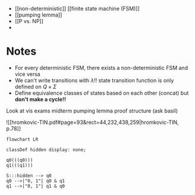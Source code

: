 
- [[non-deterministic]] [[finite state machine (FSM)]] 
- [[pumping lemma]]
- [[P vs. NP]]
- 


# Notes

- For every deterministic FSM, there exists a non-deterministic FSM and vice versa
- We can't write transitions with $\lambda$!! state transition function is only defined on $Q \times \Sigma$
- Define equivalence classes of states based on each other (concat) but **don't make a cycle!!**











Look at vis exams midterm pumping lemma proof structure (ask basil)


![[hromkovic-TIN.pdf#page=93&rect=44,232,438,259|hromkovic-TIN, p.78]]
```mermaid
flowchart LR

classDef hidden display: none;

q0(((q0)))
q1(((q1)))

S:::hidden --> q0
q0 -->|"0, 1"| q0 & q1
q1 -->|"0, 1"| q1 & q0
```

